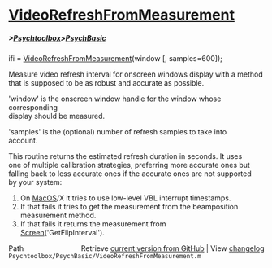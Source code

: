 # [VideoRefreshFromMeasurement](VideoRefreshFromMeasurement)
##### >[Psychtoolbox](Psychtoolbox)>[PsychBasic](PsychBasic)

ifi = [VideoRefreshFromMeasurement](VideoRefreshFromMeasurement)(window [, samples=600]);  
  
Measure video refresh interval for onscreen windows display with a method  
that is supposed to be as robust and accurate as possible.  
  
'window' is the onscreen window handle for the window whose corresponding  
display should be measured.  
  
'samples' is the (optional) number of refresh samples to take into  
account.  
  
This routine returns the estimated refresh duration in seconds. It uses  
one of multiple calibration strategies, preferring more accurate ones but  
falling back to less accurate ones if the accurate ones are not supported  
by your system:  
  
1. On [MacOS](MacOS)/X it tries to use low-level VBL interrupt timestamps.  
2. If that fails it tries to get the measurement from the beamposition  
   measurement method.  
3. If that fails it returns the measurement from  
   [Screen](Screen)('GetFlipInterval').  
  




<div class="code_header" style="text-align:right;">
  <span style="float:left;">Path&nbsp;&nbsp;</span> <span class="counter">Retrieve <a href=
  "https://raw.github.com/Psychtoolbox-3/Psychtoolbox-3/beta/Psychtoolbox/PsychBasic/VideoRefreshFromMeasurement.m">current version from GitHub</a> | View <a href=
  "https://github.com/Psychtoolbox-3/Psychtoolbox-3/commits/beta/Psychtoolbox/PsychBasic/VideoRefreshFromMeasurement.m">changelog</a></span>
</div>
<div class="code">
  <code>Psychtoolbox/PsychBasic/VideoRefreshFromMeasurement.m</code>
</div>

